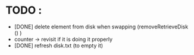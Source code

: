 # TODO :

- [DONE] delete element from disk when swapping (removeRetrieveDisk () )
- counter -> revisit if it is doing it properly
- [DONE] refresh disk.txt (to empty it)
